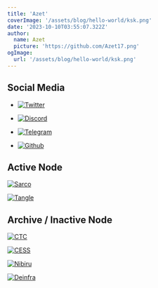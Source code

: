 ```yaml
---
title: 'Azet'
coverImage: '/assets/blog/hello-world/ksk.png'
date: '2023-10-10T03:55:07.322Z'
author:
  name: Azet
  picture: 'https://github.com/Azet17.png'
ogImage:
  url: '/assets/blog/hello-world/ksk.png'
---
```


## Social Media

- [![Twitter](https://img.shields.io/static/v1?label=Twitter&message=%F0%9F%8E%BC&logo=X&color=ffffff)](https://twitter.com/Azet177)

- [![Discord](https://img.shields.io/static/v1?label=Discord&message=%F0%9F%8E%BC&logo=Discord&color=ffffff)](https://discordapp.com/users/462592550402916352)

- [![Telegram](https://img.shields.io/static/v1?label=Telegram&message=%F0%9F%8E%BC&logo=Telegram&color=ffffff)](https://Azet177.t.me)

- [![Github](https://img.shields.io/static/v1?label=Github&message=%F0%9F%8E%BC&logo=GitHub&color=ffffff)](https://github.com/Azet17)

## Active Node

[![Sarco](/assets/node/sarco.png)](https://app.dev.sarcophagus.io/archaeologists)

[![Tangle](/assets/node/tangle.png)](https://staking.creditcoin.org/#/validators)

## Archive / Inactive Node

[![CTC](/assets/node/ctc.png)](https://staking.creditcoin.org/#/validators)

[![CESS](/assets/node/cess.png)](https://substats.cess.cloud/)

[![Nibiru](/assets/node/nibiru.png)](https://app.nibiru.fi/)

[![Deinfra](/assets/node/deinfra.png)](https://zabbix.thepower.io/zabbix.php?action=dashboard.view)
